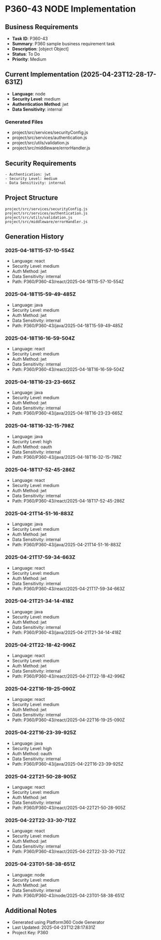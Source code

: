 # P360-43 NODE Implementation

## Business Requirements
- **Task ID**: P360-43
- **Summary**: P360 sample business requirement task
- **Description**: [object Object]
- **Status**: To Do
- **Priority**: Medium

## Current Implementation (2025-04-23T12-28-17-631Z)
- **Language**: node
- **Security Level**: medium
- **Authentication Method**: jwt
- **Data Sensitivity**: internal

### Generated Files
- project/src/services/securityConfig.js
- project/src/services/authentication.js
- project/src/utils/validation.js
- project/src/middleware/errorHandler.js

## Security Requirements
```
- Authentication: jwt
- Security Level: medium
- Data Sensitivity: internal
```

## Project Structure
```
project/src/services/securityConfig.js
project/src/services/authentication.js
project/src/utils/validation.js
project/src/middleware/errorHandler.js
```

## Generation History

### 2025-04-18T15-57-10-554Z
- Language: react
- Security Level: medium
- Auth Method: jwt
- Data Sensitivity: internal
- Path: P360/P360-43/react/2025-04-18T15-57-10-554Z


### 2025-04-18T15-59-49-485Z
- Language: java
- Security Level: medium
- Auth Method: jwt
- Data Sensitivity: internal
- Path: P360/P360-43/java/2025-04-18T15-59-49-485Z


### 2025-04-18T16-16-59-504Z
- Language: react
- Security Level: medium
- Auth Method: jwt
- Data Sensitivity: internal
- Path: P360/P360-43/react/2025-04-18T16-16-59-504Z


### 2025-04-18T16-23-23-665Z
- Language: java
- Security Level: medium
- Auth Method: jwt
- Data Sensitivity: internal
- Path: P360/P360-43/java/2025-04-18T16-23-23-665Z


### 2025-04-18T16-32-15-798Z
- Language: java
- Security Level: high
- Auth Method: oauth
- Data Sensitivity: internal
- Path: P360/P360-43/java/2025-04-18T16-32-15-798Z


### 2025-04-18T17-52-45-286Z
- Language: react
- Security Level: medium
- Auth Method: jwt
- Data Sensitivity: internal
- Path: P360/P360-43/react/2025-04-18T17-52-45-286Z


### 2025-04-21T14-51-16-883Z
- Language: java
- Security Level: medium
- Auth Method: jwt
- Data Sensitivity: internal
- Path: P360/P360-43/java/2025-04-21T14-51-16-883Z


### 2025-04-21T17-59-34-663Z
- Language: react
- Security Level: medium
- Auth Method: jwt
- Data Sensitivity: internal
- Path: P360/P360-43/react/2025-04-21T17-59-34-663Z


### 2025-04-21T21-34-14-418Z
- Language: java
- Security Level: medium
- Auth Method: jwt
- Data Sensitivity: internal
- Path: P360/P360-43/java/2025-04-21T21-34-14-418Z


### 2025-04-21T22-18-42-996Z
- Language: react
- Security Level: medium
- Auth Method: jwt
- Data Sensitivity: internal
- Path: P360/P360-43/react/2025-04-21T22-18-42-996Z


### 2025-04-22T16-19-25-090Z
- Language: react
- Security Level: medium
- Auth Method: jwt
- Data Sensitivity: internal
- Path: P360/P360-43/react/2025-04-22T16-19-25-090Z


### 2025-04-22T16-23-39-925Z
- Language: java
- Security Level: high
- Auth Method: oauth
- Data Sensitivity: internal
- Path: P360/P360-43/java/2025-04-22T16-23-39-925Z


### 2025-04-22T21-50-28-905Z
- Language: react
- Security Level: medium
- Auth Method: jwt
- Data Sensitivity: internal
- Path: P360/P360-43/react/2025-04-22T21-50-28-905Z


### 2025-04-22T22-33-30-712Z
- Language: react
- Security Level: medium
- Auth Method: jwt
- Data Sensitivity: internal
- Path: P360/P360-43/react/2025-04-22T22-33-30-712Z


### 2025-04-23T01-58-38-651Z
- Language: node
- Security Level: medium
- Auth Method: jwt
- Data Sensitivity: internal
- Path: P360/P360-43/node/2025-04-23T01-58-38-651Z


## Additional Notes
- Generated using Platform360 Code Generator
- Last Updated: 2025-04-23T12:28:17.631Z
- Project Key: P360
